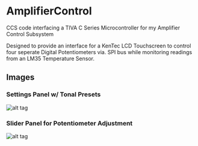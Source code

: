 # AmplifierControl
CCS code interfacing a TIVA C Series Microcontroller for my Amplifier Control Subsystem

Designed to provide an interface for a KenTec LCD Touchscreen to control four seperate Digital Potentiometers via. SPI bus while monitoring readings from an LM35 Temperature Sensor. 

## Images
### Settings Panel w/ Tonal Presets
![alt tag](https://raw.github.com/purdoo/AmplifierControl/master/Images/Screen2.PNG)

### Slider Panel for Potentiometer Adjustment
![alt tag](https://raw.github.com/purdoo/AmplifierControl/master/Images/Screen1.PNG)

